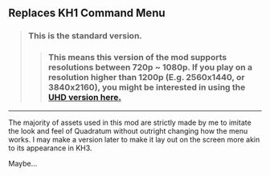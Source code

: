 ## Replaces KH1 Command Menu

> ### This is the standard version.
> > ### This means this version of the mod supports resolutions between 720p ~ 1080p. If you play on a resolution higher than 1200p (E.g. 2560x1440, or 3840x2160), you might be interested in using the [UHD version here.](https://github.com/Vladabdf/kh2QuadratumCM-UHD)

---

The majority of assets used in this mod are strictly made by me to imitate the look and feel of Quadratum without outright changing how the menu works. I may make a version later to make it lay out on the screen more akin to its appearance in KH3.

Maybe...
